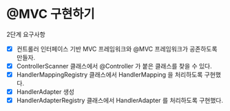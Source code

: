# @MVC 구현하기

2단계 요구사항   
- [x] 컨트롤러 인터페이스 기반 MVC 프레임워크와 @MVC 프레임워크가 공존하도록 만들자.
- [x] ControllerScanner 클래스에서 @Controller 가 붙은 클래스를 찾을 수 있다.
- [x] HandlerMappingRegistry 클래스에서 HandlerMapping 을 처리하도록 구현했다.
- [x] HandlerAdapter 생성
- [x] HandlerAdapterRegistry 클래스에서 HandlerAdapter 를 처리하도록 구현했다.
